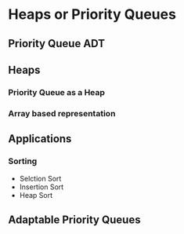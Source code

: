 # Heaps or Priority Queues

## Priority Queue ADT

## Heaps

### Priority Queue as a Heap

### Array based representation

## Applications

### Sorting
- Selction Sort
- Insertion Sort
- Heap Sort

## Adaptable Priority Queues
